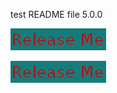 
test README file 5.0.0

[![Release](ReleaseButton.png)](https://openwhisk.eu-gb.bluemix.net/api/v1/web/nhardman%40uk.ibm.com_dev/default/release.json?message=xxxx})

[![Release](ReleaseButton.png)](http://rawgit.com/nhardman/myrepo/develop/releaseprocess.html)




